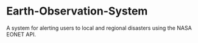 # Earth-Observation-System
A system for alerting users to local and regional disasters using the NASA EONET API.
